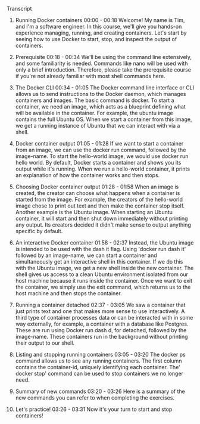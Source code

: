 Transcript
1. Running Docker containers
00:00 - 00:18
Welcome! My name is Tim, and I'm a software engineer. In this course, we'll give you hands-on experience managing, running, and creating containers. Let's start by seeing how to use Docker to start, stop, and inspect the output of containers.

2. Prerequisite
00:18 - 00:34
We'll be using the command line extensively, and some familiarity is needed. Commands like nano will be used with only a brief introduction. Therefore, please take the prerequisite course if you're not already familiar with most shell commands here.

3. The Docker CLI
00:34 - 01:05
The Docker command line interface or CLI allows us to send instructions to the Docker daemon, which manages containers and images. The basic command is docker. To start a container, we need an image, which acts as a blueprint defining what will be available in the container. For example, the ubuntu image contains the full Ubuntu OS. When we start a container from this image, we get a running instance of Ubuntu that we can interact with via a shell.

4. Docker container output
01:05 - 01:28
If we want to start a container from an image, we can use the docker run command, followed by the image-name. To start the hello-world image, we would use docker run hello world. By default, Docker starts a container and shows you its output while it's running. When we run a hello-world container, it prints an explanation of how the container works and then stops.

5. Choosing Docker container output
01:28 - 01:58
When an image is created, the creator can choose what happens when a container is started from the image. For example, the creators of the hello-world image chose to print out text and then make the container stop itself. Another example is the Ubuntu image. When starting an Ubuntu container, it will start and then shut down immediately without printing any output. Its creators decided it didn't make sense to output anything specific by default.

6. An interactive Docker container
01:58 - 02:37
Instead, the Ubuntu image is intended to be used with the dash it flag. Using 'docker run dash it' followed by an image-name, we can start a container and simultaneously get an interactive shell in this container. If we do this with the Ubuntu image, we get a new shell inside the new container. The shell gives us access to a clean Ubuntu environment isolated from our host machine because it runs inside the container. Once we want to exit the container, we simply use the exit command, which returns us to the host machine and then stops the container.

7. Running a container detached
02:37 - 03:05
We saw a container that just prints text and one that makes more sense to use interactively. A third type of container processes data or can be interacted with in some way externally, for example, a container with a database like Postgres. These are run using Docker run dash d, for detached, followed by the image-name. These containers run in the background without printing their output to our shell.

8. Listing and stopping running containers
03:05 - 03:20
The docker ps command allows us to see any running containers. The first column contains the container-id, uniquely identifying each container. The' docker stop' command can be used to stop containers we no longer need.

9. Summary of new commands
03:20 - 03:26
Here is a summary of the new commands you can refer to when completing the exercises.

10. Let's practice!
03:26 - 03:31
Now it's your turn to start and stop containers!
